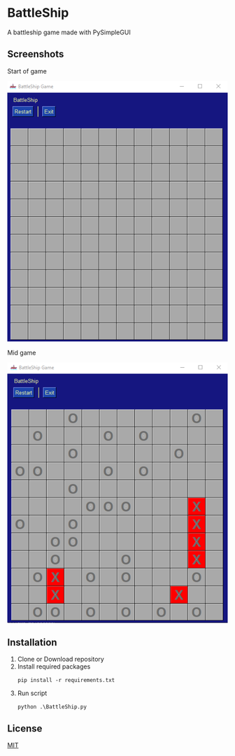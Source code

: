 
# BattleShip

A battleship game made with PySimpleGUI

## Screenshots

Start of game

![Start of game](/images/Screenshot0.png)

Mid game

![Middle of game](/images/Screenshot1.png)

## Installation

1. Clone or Download repository
2. Install required packages
    ```
    pip install -r requirements.txt
    ```
3. Run script
    ```
    python .\BattleShip.py
    ```

## License

[MIT](https://choosealicense.com/licenses/mit/)